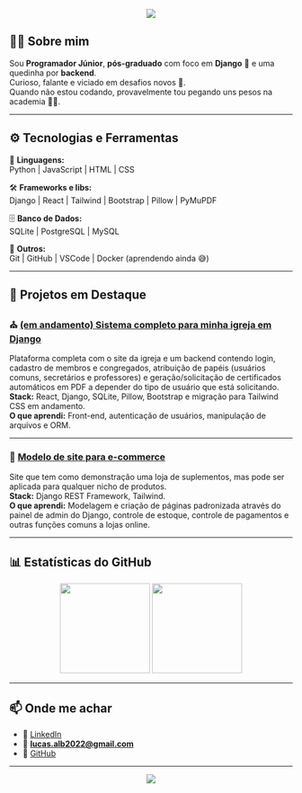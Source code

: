 <!-- Banner opcional -->
<p align="center">
  <img src="https://capsule-render.vercel.app/api?type=wave&color=gradient&height=180&section=header&text=👋%20Olá,%20eu%20sou%20Lucas%20Albuquerque!&fontSize=30&fontAlignY=35" />
</p>

## 👨‍💻 Sobre mim
Sou **Programador Júnior**, **pós-graduado** com foco em **Django** 🐍 e uma quedinha por **backend**.  
Curioso, falante e viciado em desafios novos 💪.  
Quando não estou codando, provavelmente tou pegando uns pesos na academia 🏋️‍♂️.

---

## ⚙️ Tecnologias e Ferramentas

🧠 **Linguagens:**  
Python | JavaScript | HTML | CSS  

🛠️ **Frameworks e libs:**  
Django | React | Tailwind | Bootstrap | Pillow | PyMuPDF

🗄️ **Banco de Dados:**  
SQLite | PostgreSQL | MySQL

🧩 **Outros:**  
Git | GitHub | VSCode | Docker (aprendendo ainda 😅)

---

## 🚀 Projetos em Destaque

### ⛪ [(em andamento) Sistema completo para minha igreja em Django](https://github.com/LucasAlb1609/site_igreja)
Plataforma completa com o site da igreja e um backend contendo login, cadastro de membros e congregados, atribuição de papéis (usuários comuns, secretários e professores) e geração/solicitação de certificados automáticos em PDF a depender do tipo de usuário que está solicitando.  
**Stack:** React, Django, SQLite, Pillow, Bootstrap e migração para Tailwind CSS em andamento.  
**O que aprendi:** Front-end, autenticação de usuários, manipulação de arquivos e ORM.

---

### 🏪 [Modelo de site para e-commerce](https://github.com/LucasAlb1609/loja)
Site que tem como demonstração uma loja de suplementos, mas pode ser aplicada para qualquer nicho de produtos.  
**Stack:** Django REST Framework, Tailwind.  
**O que aprendi:** Modelagem e criação de páginas padronizada através do painel de admin do Django, controle de estoque, controle de pagamentos e outras funções comuns a lojas online.

---

## 📊 Estatísticas do GitHub

<p align="center">
  <img height="160em" src="https://github-readme-stats.vercel.app/api?username=LucasAlb1609&show_icons=true&theme=radical" />
  <img height="160em" src="https://github-readme-stats.vercel.app/api/top-langs/?username=LucasAlb1609&layout=compact&theme=radical" />
</p>

---

## 📫 Onde me achar

- 💼 [LinkedIn](https://https://www.linkedin.com/in/lucas-albuquerque-27088222b)
- 📧 **lucas.alb2022@gmail.com**
- 🐍 [GitHub](https://github.com/LucasAlb1609)

---

<p align="center">
  <img src="https://capsule-render.vercel.app/api?type=wave&color=gradient&height=100&section=footer" />
</p>
